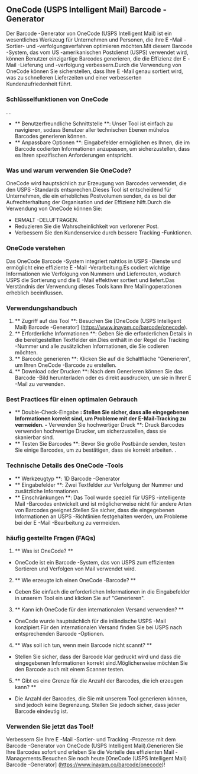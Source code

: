 ## OneCode (USPS Intelligent Mail) Barcode -Generator

Der Barcode -Generator von OneCode (USPS Intelligent Mail) ist ein wesentliches Werkzeug für Unternehmen und Personen, die ihre E -Mail -Sortier- und -verfolgungsverfahren optimieren möchten.Mit diesem Barcode -System, das vom US -amerikanischen Postdienst (USPS) verwendet wird, können Benutzer einzigartige Barcodes generieren, die die Effizienz der E -Mail -Lieferung und -verfolgung verbessern.Durch die Verwendung von OneCode können Sie sicherstellen, dass Ihre E -Mail genau sortiert wird, was zu schnelleren Lieferzeiten und einer verbesserten Kundenzufriedenheit führt.

### Schlüsselfunktionen von OneCode

.
.
- ** Benutzerfreundliche Schnittstelle **: Unser Tool ist einfach zu navigieren, sodass Benutzer aller technischen Ebenen mühelos Barcodes generieren können.
- ** Anpassbare Optionen **: Eingabefelder ermöglichen es Ihnen, die im Barcode codierten Informationen anzupassen, um sicherzustellen, dass es Ihren spezifischen Anforderungen entspricht.

### Was und warum verwenden Sie OneCode?

OneCode wird hauptsächlich zur Erzeugung von Barcodes verwendet, die den USPS -Standards entsprechen.Dieses Tool ist entscheidend für Unternehmen, die ein erhebliches Postvolumen senden, da es bei der Aufrechterhaltung der Organisation und der Effizienz hilft.Durch die Verwendung von OneCode können Sie:

- ERMALT -DELUFTRAGEN.
- Reduzieren Sie die Wahrscheinlichkeit von verlorener Post.
- Verbessern Sie den Kundenservice durch bessere Tracking -Funktionen.

### OneCode verstehen

Das OneCode Barcode -System integriert nahtlos in USPS -Dienste und ermöglicht eine effiziente E -Mail -Verarbeitung.Es codiert wichtige Informationen wie Verfolgung von Nummern und Lieferrouten, wodurch USPS die Sortierung und die E -Mail effektiver sortiert und liefert.Das Verständnis der Verwendung dieses Tools kann Ihre Mailingoperationen erheblich beeinflussen.

### Verwendungshandbuch

1. ** Zugriff auf das Tool **: Besuchen Sie [OneCode (USPS Intelligent Mail) Barcode -Generator] (https://www.inayam.co/barcode/onecode).
2. ** Erforderliche Informationen **: Geben Sie die erforderlichen Details in die bereitgestellten Textfelder ein.Dies enthält in der Regel die Tracking -Nummer und alle zusätzlichen Informationen, die Sie codieren möchten.
3. ** Barcode generieren **: Klicken Sie auf die Schaltfläche "Generieren", um Ihren OneCode -Barcode zu erstellen.
4. ** Download oder Drucken **: Nach dem Generieren können Sie das Barcode -Bild herunterladen oder es direkt ausdrucken, um sie in Ihrer E -Mail zu verwenden.

### Best Practices für einen optimalen Gebrauch

- ** Double-Check-Eingabe **: Stellen Sie sicher, dass alle eingegebenen Informationen korrekt sind, um Probleme mit der E-Mail-Tracking zu vermeiden.
-** Verwenden Sie hochwertiger Druck **: Druck Barcodes verwenden hochwertige Drucker, um sicherzustellen, dass sie skanierbar sind.
- ** Testen Sie Barcodes **: Bevor Sie große Postbände senden, testen Sie einige Barcodes, um zu bestätigen, dass sie korrekt arbeiten.
.

### Technische Details des OneCode -Tools

- ** Werkzeugtyp **: 1D Barcode -Generator
- ** Eingabefelder **: Zwei Textfelder zur Verfolgung der Nummer und zusätzliche Informationen.
- ** Einschränkungen **: Das Tool wurde speziell für USPS -intelligente Mail -Barcodes entwickelt und ist möglicherweise nicht für andere Arten von Barcodes geeignet.Stellen Sie sicher, dass die eingegebenen Informationen an USPS -Richtlinien festgehalten werden, um Probleme bei der E -Mail -Bearbeitung zu vermeiden.

### häufig gestellte Fragen (FAQs)

1. ** Was ist OneCode? **
- OneCode ist ein Barcode -System, das von USPS zum effizienten Sortieren und Verfolgen von Mail verwendet wird.

2. ** Wie erzeugte ich einen OneCode -Barcode? **
- Geben Sie einfach die erforderlichen Informationen in die Eingabefelder in unserem Tool ein und klicken Sie auf "Generieren".

3. ** Kann ich OneCode für den internationalen Versand verwenden? **
- OneCode wurde hauptsächlich für die inländische USPS -Mail konzipiert.Für den internationalen Versand finden Sie bei USPS nach entsprechenden Barcode -Optionen.

4. ** Was soll ich tun, wenn mein Barcode nicht scannt? **
- Stellen Sie sicher, dass der Barcode klar gedruckt wird und dass die eingegebenen Informationen korrekt sind.Möglicherweise möchten Sie den Barcode auch mit einem Scanner testen.

5. ** Gibt es eine Grenze für die Anzahl der Barcodes, die ich erzeugen kann? **
- Die Anzahl der Barcodes, die Sie mit unserem Tool generieren können, sind jedoch keine Begrenzung. Stellen Sie jedoch sicher, dass jeder Barcode eindeutig ist.

### Verwenden Sie jetzt das Tool!

Verbessern Sie Ihre E -Mail -Sortier- und Tracking -Prozesse mit dem Barcode -Generator von OneCode (USPS Intelligent Mail).Generieren Sie Ihre Barcodes sofort und erleben Sie die Vorteile des effizienten Mail -Managements.Besuchen Sie noch heute [OneCode (USPS Intelligent Mail) Barcode -Generator] (https://www.inayam.co/barcode/onecode)!